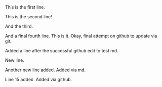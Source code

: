This is the first line. 

This is the second line!

And the third. 

And a final fourth line. This is it. Okay, final attempt on github to update via git.

Added a line after the successful github edit to test md.

New line.

Another new line added. Added via md.

Line 15 added. Added via github.
